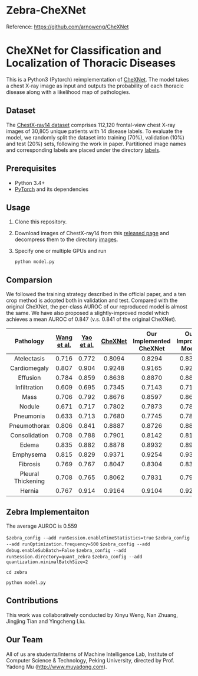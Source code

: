 # Zebra-CheXNet

Reference: https://github.com/arnoweng/CheXNet

# CheXNet for Classification and Localization of Thoracic Diseases

This is a Python3 (Pytorch) reimplementation of [CheXNet](https://stanfordmlgroup.github.io/projects/chexnet/). The model takes a chest X-ray image as input and outputs the probability of each thoracic disease along with a likelihood map of pathologies.


## Dataset

The [ChestX-ray14 dataset](http://openaccess.thecvf.com/content_cvpr_2017/papers/Wang_ChestX-ray8_Hospital-Scale_Chest_CVPR_2017_paper.pdf) comprises 112,120 frontal-view chest X-ray images of 30,805 unique patients with 14 disease labels. To evaluate the model, we randomly split the dataset into training (70%), validation (10%) and test (20%) sets, following the work in paper. Partitioned image names and corresponding labels are placed under the directory [labels](./ChestX-ray14/labels).

## Prerequisites

- Python 3.4+
- [PyTorch](http://pytorch.org/) and its dependencies

## Usage

1. Clone this repository.

2. Download images of ChestX-ray14 from this [released page](https://nihcc.app.box.com/v/ChestXray-NIHCC) and decompress them to the directory [images](./ChestX-ray14/images).

3. Specify one or multiple GPUs and run

   `python model.py`

## Comparsion

We followed the training strategy described in the official paper, and a ten crop method is adopted both in validation and test. Compared with the original CheXNet, the per-class AUROC of our reproduced model is almost the same. We have also proposed a slightly-improved model which achieves a mean AUROC of 0.847 (v.s. 0.841 of the original CheXNet).

|     Pathology      | [Wang et al.](https://arxiv.org/abs/1705.02315) | [Yao et al.](https://arxiv.org/abs/1710.10501) | [CheXNet](https://arxiv.org/abs/1711.05225) | Our Implemented CheXNet | Our Improved Model | Zebra Implementaiton |
| :----------------: | :--------------------------------------: | :--------------------------------------: | :--------------------------------------: | :---------------------: | :----------------: | :----------------: |
|    Atelectasis     |                  0.716                   |                  0.772                   |                  0.8094                  |         0.8294          |       0.8311       | 0.6138711490423786 |
|    Cardiomegaly    |                  0.807                   |                  0.904                   |                  0.9248                  |         0.9165          |       0.9220       | 0.533704529002345 |
|      Effusion      |                  0.784                   |                  0.859                   |                  0.8638                  |         0.8870          |       0.8891       | 0.8328125750171148 |
|    Infiltration    |                  0.609                   |                  0.695                   |                  0.7345                  |         0.7143          |       0.7146       | 0.3729686595322937 |
|        Mass        |                  0.706                   |                  0.792                   |                  0.8676                  |         0.8597          |       0.8627       | 0.3908945257304344 |
|       Nodule       |                  0.671                   |                  0.717                   |                  0.7802                  |         0.7873          |       0.7883       | 0.6040564932757174 |
|     Pneumonia      |                  0.633                   |                  0.713                   |                  0.7680                  |         0.7745          |       0.7820       | 0.5178404170255904 |
|    Pneumothorax    |                  0.806                   |                  0.841                   |                  0.8887                  |         0.8726          |       0.8844       | 0.6200046283676344 |
|   Consolidation    |                  0.708                   |                  0.788                   |                  0.7901                  |         0.8142          |       0.8148       | 0.6152587184878242 |
|       Edema        |                  0.835                   |                  0.882                   |                  0.8878                  |         0.8932          |       0.8992       | 0.6514502004561119 |
|     Emphysema      |                  0.815                   |                  0.829                   |                  0.9371                  |         0.9254          |       0.9343       | 0.3718691181430833 |
|      Fibrosis      |                  0.769                   |                  0.767                   |                  0.8047                  |         0.8304          |       0.8385       | 0.7409481605196289 |
| Pleural Thickening |                  0.708                   |                  0.765                   |                  0.8062                  |         0.7831          |       0.7914       | 0.5483650284364993 |
|       Hernia       |                  0.767                   |                  0.914                   |                  0.9164                  |         0.9104          |       0.9206       | 0.41044765009750944 |


## Zebra Implementaiton
The average AUROC is 0.559

`$zebra_config --add runSession.enableTimeStatistics=true` 
`$zebra_config --add runOptimization.frequency=500`
`$zebra_config --add debug.enableSubBatch=False`
`$zebra_config --add runSession.directory=quant_zebra`
`$zebra_config --add quantization.minimalBatchSize=2`

`cd zebra`

`python model.py`

## Contributions

This work was collaboratively conducted by Xinyu Weng, Nan Zhuang, Jingjing Tian and Yingcheng Liu.

## Our Team

All of us are students/interns of Machine Intelligence Lab, Institute of Computer Science & Technology, Peking University, directed by Prof. Yadong Mu (http://www.muyadong.com).
